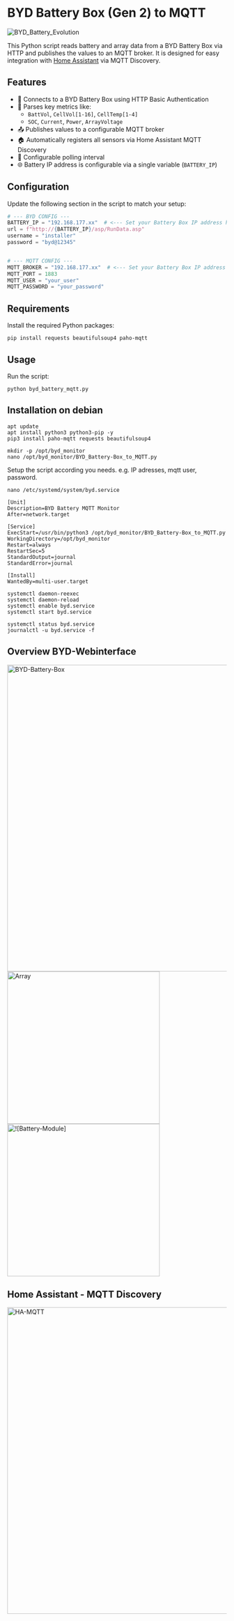# BYD Battery Box (Gen 2) to MQTT 

![BYD_Battery_Evolution](https://github.com/user-attachments/assets/9f16f637-c7ba-4ec7-b614-82f2f84f69e3)


This Python script reads battery and array data from a BYD Battery Box via HTTP and publishes the values to an MQTT broker. It is designed for easy integration with [Home Assistant](https://www.home-assistant.io/) via MQTT Discovery.

## Features

- 🔌 Connects to a BYD Battery Box using HTTP Basic Authentication
- 📡 Parses key metrics like:
  - `BattVol`, `CellVol[1-16]`, `CellTemp[1-4]`
  - `SOC`, `Current`, `Power`, `ArrayVoltage`
- 📤 Publishes values to a configurable MQTT broker
- 🏠 Automatically registers all sensors via Home Assistant MQTT Discovery
- 🔁 Configurable polling interval
- 🌐 Battery IP address is configurable via a single variable (`BATTERY_IP`)

## Configuration

Update the following section in the script to match your setup:

```python
# --- BYD CONFIG ---
BATTERY_IP = "192.168.177.xx"  # <--- Set your Battery Box IP address here
url = f"http://{BATTERY_IP}/asp/RunData.asp"
username = "installer"
password = "byd@12345"


# --- MQTT CONFIG ---
MQTT_BROKER = "192.168.177.xx"  # <--- Set your Battery Box IP address here
MQTT_PORT = 1883
MQTT_USER = "your_user"
MQTT_PASSWORD = "your_password"
```

## Requirements

Install the required Python packages:

```requirements
pip install requests beautifulsoup4 paho-mqtt
```

## Usage

Run the script:

```usage
python byd_battery_mqtt.py
```

## Installation on debian

```ìnstall
apt update
apt install python3 python3-pip -y
pip3 install paho-mqtt requests beautifulsoup4

mkdir -p /opt/byd_monitor
nano /opt/byd_monitor/BYD_Battery-Box_to_MQTT.py
```

Setup the script according you needs. e.g. IP adresses, mqtt user, password.

```setup daemon
nano /etc/systemd/system/byd.service
```

```content daemon
[Unit]
Description=BYD Battery MQTT Monitor
After=network.target

[Service]
ExecStart=/usr/bin/python3 /opt/byd_monitor/BYD_Battery-Box_to_MQTT.py
WorkingDirectory=/opt/byd_monitor
Restart=always
RestartSec=5
StandardOutput=journal
StandardError=journal

[Install]
WantedBy=multi-user.target
```

```start daemon
systemctl daemon-reexec
systemctl daemon-reload
systemctl enable byd.service
systemctl start byd.service
```

```debug daemon
systemctl status byd.service
journalctl -u byd.service -f
```




## Overview BYD-Webinterface

<img width="704" alt="BYD-Battery-Box" src="https://github.com/user-attachments/assets/e8dc939f-5725-401a-91ac-5c87b0ff2dd5" />

<img width="350" alt="Array" src="https://github.com/user-attachments/assets/7ea4fbed-ab8b-4d03-975c-8d84f6764d16" />

<img width="350" alt="![Battery-Module]" src="https://github.com/user-attachments/assets/39a54fe5-4112-488b-9caa-e95a85e6ed37" />




## Home Assistant - MQTT Discovery


<img width="704" alt="HA-MQTT" src="https://github.com/user-attachments/assets/5c41f5ac-22fb-4a60-be78-df34a82b2607" />


